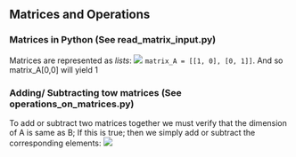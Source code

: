 ## Matrices and Operations 

### Matrices in Python (See read_matrix_input.py)
Matrices are represented as _lists_:
<img src="https://render.githubusercontent.com/render/math?math=%5Cbegin%7Bvmatrix%7D%0A1%20%260%20%5C%5C%20%0A%200%261%20%0A%5Cend%7Bvmatrix%7D">
`matrix_A = [[1, 0], [0, 1]]`. And so matrix_A[0,0] will yield 1


### Adding/ Subtracting tow matrices (See operations_on_matrices.py)

To add or subtract two matrices together we must verify that the dimension of A is same as B; If this is true; then we simply add or subtract the corresponding elements:
<img src="https://render.githubusercontent.com/render/math?math=A%20%3D%5Cbegin%7Bbmatrix%7D%0Aa%20%26%20b%20%5C%5C%20%0Ac%20%26%20d%0A%5Cend%7Bbmatrix%7D%0A%2B%0A%5Cbegin%7Bbmatrix%7D%0Ae%20%26f%20%5C%5C%20%0Ag%20%26h%0A%5Cend%7Bbmatrix%7D%0A%3D%0A%5Cbegin%7Bbmatrix%7D%0Aa%2Be%20%26b%2Bf%20%5C%5C%20%0Ac%2Bg%20%26d%2Bh%20%0A%5Cend%7Bbmatrix%7D">
